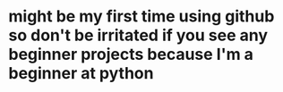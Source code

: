 # might be my first time using github so don't be irritated if you see any beginner projects because I'm a beginner at python

